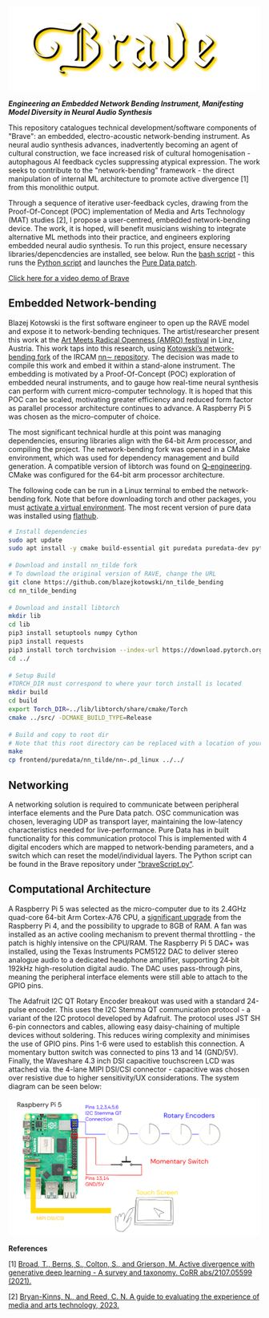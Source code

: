 ![Logo designed for Brave synthesiser](braveLogo.png)

***Engineering an Embedded Network Bending Instrument, Manifesting Model Diversity in Neural Audio Synthesis***

This repository catalogues technical development/software components of "Brave": an embedded, electro-acoustic network-bending instrument. As neural audio synthesis advances, inadvertently becoming an agent of cultural construction, we face increased risk of cultural homogenisation - autophagous AI feedback cycles suppressing atypical expression. The work seeks to contribute to the "network-bending" framework - the direct manipulation of internal ML architecture to promote active divergence [1] from this monolithic output. 

Through a sequence of iterative user-feedback cycles, drawing from the Proof-Of-Concept (POC) implementation of Media and Arts Technology (MAT) studies [2], I propose a user-centred, embedded network-bending device. The work, it is hoped, will benefit musicians wishing to integrate alternative ML methods into their practice, and engineers exploring embedded neural audio synthesis. To run this project, ensure necessary libraries/depencdencies are installed, see below. Run the [bash script](bashScript/braveBash.sh) - this runs the [Python script](pythonScript/braveScript.py) and launches the [Pure Data patch](pureData/bravePatch.pd).

[Click here for a video demo of Brave](https://youtu.be/0HugWkdesgw)

## Embedded Network-bending

Blazej Kotowski is the first software engineer to open up the RAVE model and expose it to network-bending techniques. The artist/researcher present this work at the [Art Meets Radical Openness (AMRO) festival](https://radical-openness.org/en) in Linz, Austria. This work taps into this research, using [Kotowski’s network-bending fork](https://github.com/blazejkotowski/nn_tilde_bending) of the IRCAM [nn∼ repository](https://github.com/acids-ircam/RAVE). The decision was made to compile this work and embed it within a stand-alone instrument. The embedding is motivated by a Proof-Of-Concept (POC) exploration of embedded neural instruments, and to gauge how real-time neural synthesis can perform with current micro-computer technology. It is hoped that this POC can be scaled, motivating greater efficiency and reduced form factor as parallel processor architecture continues to advance. A Raspberry Pi 5 was chosen as the micro-computer of choice.

The most significant technical hurdle at this point was managing dependencies, ensuring libraries align with the 64-bit Arm processor, and compiling the project. The network-bending fork was opened in a CMake environment, which was used for dependency management and build generation. A compatible version of libtorch was found on [Q-engineering](https://qengineering.eu/install%20pytorch%20on%20raspberry%20pi%205.html). CMake was configured for the 64-bit arm processor architecture. 

The following code can be run in a Linux terminal to embed the network-bending fork. Note that before downloading torch and other packages, you must [activate a virtual environment](https://www.youtube.com/watch?v=DuyuAPJBEaE&t=100s). The most recent version of pure data was installed using [flathub](https://flathub.org/apps/info.puredata.Pd).

```bash
# Install dependencies
sudo apt update
sudo apt install -y cmake build-essential git puredata puredata-dev python3 python3-pip

# Download and install nn_tilde fork
# To download the original version of RAVE, change the URL
git clone https://github.com/blazejkotowski/nn_tilde_bending
cd nn_tilde_bending

# Download and install libtorch
mkdir lib
cd lib
pip3 install setuptools numpy Cython
pip3 install requests
pip3 install torch torchvision --index-url https://download.pytorch.org/whl/cpu
cd ../

# Setup Build
#TORCH_DIR must correspond to where your torch install is located
mkdir build
cd build
export Torch_DIR=../lib/libtorch/share/cmake/Torch
cmake ../src/ -DCMAKE_BUILD_TYPE=Release

# Build and copy to root dir
# Note that this root directory can be replaced with a location of your choice
make
cp frontend/puredata/nn_tilde/nn~.pd_linux ../../
```

## Networking

A networking solution is required to communicate between peripheral interface elements and the Pure Data patch. OSC communication was chosen, leveraging UDP as transport layer, maintaining the low-latency characteristics needed for live-performance. Pure Data has in built functionality for this communication protocol This is implemented with 4 digital encoders which are mapped to network-bending parameters, and a switch which can reset the model/individual layers. The Python script can be found in the Brave repository under ["braveScript.py”](pythonScript/braveScript.py).

## Computational Architecture

A Raspberry Pi 5 was selected as the micro-computer due to its 2.4GHz quad-core 64-bit Arm Cortex-A76 CPU, a [significant upgrade](https://www.pocket-lint.com/raspberry-pi-5-vs-4/) from the Raspberry Pi 4, and the possibility to upgrade to 8GB of RAM. A fan was installed as an active cooling mechanism to prevent thermal throttling - the patch is highly intensive on the CPU/RAM. The Raspberry Pi 5 DAC+ was installed, using the Texas Instruments PCM5122 DAC to deliver stereo analogue audio to a dedicated headphone amplifier, supporting 24‑bit 192kHz high-resolution digital audio. The DAC uses pass-through pins, meaning the peripheral interface elements were still able to attach to the GPIO pins.

The Adafruit I2C QT Rotary Encoder breakout was used with a standard 24-pulse encoder. This uses the I2C Stemma QT communication protocol - a variant of the I2C protocol developed by Adafruit. The protocol uses JST SH 6-pin connectors and cables, allowing easy daisy-chaining of multiple devices without soldering. This reduces wiring complexity and minimises the use of GPIO pins. Pins 1-6 were used to establish this connection. A momentary button switch was connected to pins 13 and 14 (GND/5V). Finally, the Waveshare 4.3 inch DSI capacitive touchscreen LCD was attached via. the 4-lane MIPI DSI/CSI connector - capacitive was chosen over resistive due to higher sensitivity/UX considerations. The system diagram can be seen below:

![systemDiagram](systemDiagram.png)

**References**  

[1] [Broad, T., Berns, S., Colton, S., and Grierson, M. Active divergence with generative deep learning - A survey and taxonomy. CoRR abs/2107.05599 (2021).](https://www.researchgate.net/publication/353208260_Active_Divergence_with_Generative_Deep_Learning_--_A_Survey_and_Taxonomy)

[2] [Bryan-Kinns, N., and Reed, C. N. A guide to evaluating the experience of media and arts technology, 2023.](https://arxiv.org/abs/2311.07490)